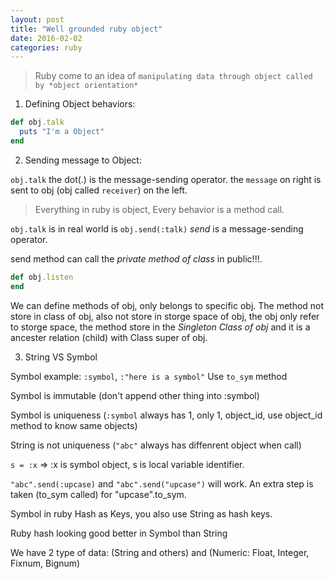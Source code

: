 ```yaml
---
layout: post
title: "Well grounded ruby object"
date: 2016-02-02
categories: ruby
---
```


> Ruby come to an idea of `manipulating data through object called by *object orientation*`

 1. Defining Object behaviors:
 
```ruby
def obj.talk
  puts "I'm a Object"
end
```
 
 2. Sending message to Object:
 
  `obj.talk` the dot(.) is the message-sending operator. the `message` on right is sent to obj (obj called `receiver`) on the left.
 
> Everything in ruby is object, Every behavior is a method call.
 
 `obj.talk` is in real world is `obj.send(:talk)` *send* is a message-sending operator.
 
 send method can call the *private method of class* in public!!!.
 
```ruby
def obj.listen
end
```
 
 We can define methods of obj, only belongs to specific obj. The method not store in class of obj, also not store in storge space of obj, the obj only refer to storge space, the method store in the *Singleton Class of obj* and it is a ancester relation (child) with Class super of obj.
 
 3. String VS Symbol
 
 Symbol example: `:symbol`, `:"here is a symbol"`
 Use `to_sym` method
 
 Symbol is immutable (don't append other thing into :symbol)
 
 Symbol is uniqueness (`:symbol` always has 1, only 1, object_id, use object_id method to know same objects)
 
 String is not uniqueness (`"abc"` always has diffenrent object when call)
 
 `s = :x` => :x is symbol object, s is local variable identifier.
 
 `"abc".send(:upcase)` and `"abc".send("upcase")` will work. An extra step is taken (to_sym called) for "upcase".to_sym.
 
 Symbol in ruby Hash as Keys, you also use String as hash keys.
 
 Ruby hash looking good better in Symbol than String
 
 We have 2 type of data: (String and others) and (Numeric: Float, Integer, Fixnum, Bignum)


